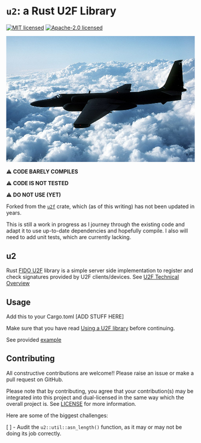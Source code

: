 # `u2`: a Rust U2F Library &emsp; 

[![MIT licensed]][MIT] [![Apache-2.0 licensed]][APACHE]

<!--Description 	
English: [Original description] An air-to-air left side view of a TR-1 tactical reconnaissance aircraft.
The U-2 Dragon Lady is considered the leader among manned intelligence, surveillance and reconnaissance systems. An aircraft such as this collected images over the Gulf Coast region after Hurricanes Katrina and Rita.
Picture prepared for Wikipedia by Adrian Pingstone in April 2003.
Date 	between 1955 and 1998
Source 	Defense Visual Information Center (1998). A DoD CD-Rom Image Collection: Best of the US Air Force. [1][2]
Author 	United States Department of the Air Force
Permission
(Reusing this file) 	"Information presented on Airforce Link is considered public information and may be distributed or copied. Use of appropriate byline/photo/image credits is requested." [3]
https://commons.wikimedia.org/wiki/File:Usaf.u2.750pix.jpg
-->
![An USAF U-2 Side View While Flying](./images/Usaf.u2.750pix.jpg)

⚠️ **CODE BARELY COMPILES**

⚠️ **CODE IS NOT TESTED**

⚠️ **DO NOT USE (YET)**

Forked from the [`u2f`](https://crates.io/crates/u2f) crate, which (as of this writing) has not been updated in years.

This is still a work in progress as I journey through the existing code and adapt it to use up-to-date dependencies and hopefully compile. I also will need to add unit tests, which are currently lacking. 

[MIT licensed]: https://img.shields.io/badge/License-MIT-blue.svg
[MIT]: ./LICENSE-MIT
[Apache-2.0 licensed]: https://img.shields.io/badge/License-Apache%202.0-blue.svg
[APACHE]: ./LICENSE-APACHE

## u2

Rust [FIDO U2F](https://fidoalliance.org/specifications/download/) library is a simple server side implementation to register and check signatures provided by U2F clients/devices. See [U2F Technical Overview](https://developers.yubico.com/U2F/Protocol_details/Overview.html)

## Usage

Add this to your Cargo.toml
[ADD STUFF HERE]

Make sure that you have read [Using a U2F library](https://developers.yubico.com/U2F/Libraries/Using_a_library.html) before continuing.

See provided [example](https://github.com/wisespace-io/u2f-rs/tree/master/example)

## Contributing

All constructive contributions are welcome!! Please raise an issue or make a pull request on GitHub. 

Please note that by contributing, you agree that your contribution(s) may be integrated into this project and dual-licensed in the same way which the overall project is. See [LICENSE](./LICENSE) for more information. 

Here are some of the biggest challenges:

[ ] - Audit the `u2::util::asn_length()` function, as it may or may not be doing its job correctly. 